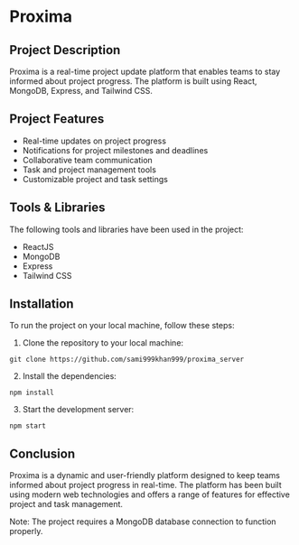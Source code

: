 # Proxima

## Project Description

Proxima is a real-time project update platform that enables teams to stay informed about project progress. The platform is built using React, MongoDB, Express, and Tailwind CSS.

## Project Features

- Real-time updates on project progress
- Notifications for project milestones and deadlines
- Collaborative team communication
- Task and project management tools
- Customizable project and task settings

## Tools & Libraries

The following tools and libraries have been used in the project:

- ReactJS
- MongoDB
- Express
- Tailwind CSS

## Installation

To run the project on your local machine, follow these steps:

1. Clone the repository to your local machine:

```
git clone https://github.com/sami999khan999/proxima_server
```

2. Install the dependencies:

```
npm install
```

3. Start the development server:

```
npm start
```

## Conclusion

Proxima is a dynamic and user-friendly platform designed to keep teams informed about project progress in real-time. The platform has been built using modern web technologies and offers a range of features for effective project and task management.

Note: The project requires a MongoDB database connection to function properly.
